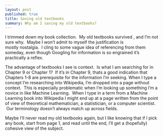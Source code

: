 ```yaml
---
layout: post
published: true
title: Saving old textbooks
summary: Why am I saving my old textbooks?
---
```


I trimmed down my book collection.  My old textbooks survived , and I’m not sure why.  Maybe I won’t admit to myself the justification is mostly nostalgia.  I cling to some vague idea of referencing from them someday, even though Googling for information is so engrained it’s practically a reflex.

The advantage of textbooks I see is context.  Is what I am searching for in Chapter 9 or Chapter 1?  If it’s in Chapter 9, thats a good indication that Chapters 1-8 are prerequisite for the information I’m seeking.
When I type a concept I’m researching into Wikipedia, I’m dropped into a page without context.  This is especially problematic when I’m looking up something I’m a novice in like Machine Learning.  When I type in a term from a Machine Learning book into Wikipedia I might end up at a page written from the point of view of theoretical mathematician, a statistician, or a computer scientist.  Our terminology doesn’t always match up across fields.

Maybe I’ll never read my old textbooks again, but I like knowing that if I pick any book, start from page 1, and read until the end, I’ll get a (hopefully) cohesive view of the subject.
